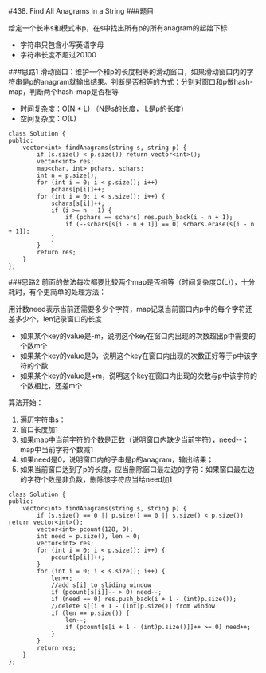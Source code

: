 #438. Find All Anagrams in a String
###题目

给定一个长串s和模式串p，在s中找出所有p的所有anagram的起始下标

 - 字符串只包含小写英语字母
 - 字符串长度不超过20100

###思路1
滑动窗口：维护一个和p的长度相等的滑动窗口，如果滑动窗口内的字符串是p的anagram就输出结果。判断是否相等的方式：分别对窗口和p做hash-map，判断两个hash-map是否相等

 - 时间复杂度：O(N * L) （N是s的长度， L是p的长度）
 - 空间复杂度：O(L)
```
class Solution {
public:
    vector<int> findAnagrams(string s, string p) {
        if (s.size() < p.size()) return vector<int>();
        vector<int> res;
        map<char, int> pchars, schars;
        int n = p.size();
        for (int i = 0; i < p.size(); i++)
            pchars[p[i]]++;
        for (int i = 0; i < s.size(); i++) {
            schars[s[i]]++;
            if (i >= n - 1) {
                if (pchars == schars) res.push_back(i - n + 1);
                if (--schars[s[i - n + 1]] == 0) schars.erase(s[i - n + 1]);
            }
        }
        return res;
    }
};
```
###思路2
前面的做法每次都要比较两个map是否相等（时间复杂度O(L)），十分耗时，有个更简单的处理方法：

用计数need表示当前还需要多少个字符，map记录当前窗口内p中的每个字符还差多少个，len记录窗口的长度

 - 如果某个key的value是-m，说明这个key在窗口内出现的次数超出p中需要的个数m个
 - 如果某个key的value是0，说明这个key在窗口内出现的次数正好等于p中该字符的个数
 - 如果某个key的value是+m，说明这个key在窗口内出现的次数与p中该字符的个数相比，还差m个
 
算法开始：

1. 遍历字符串s：
2. 窗口长度加1
3. 如果map中当前字符的个数是正数（说明窗口内缺少当前字符），need--；map中当前字符个数减1
4. 如果need是0，说明窗口内的子串是p的anagram，输出结果；
5. 如果当前窗口达到了p的长度，应当删除窗口最左边的字符：如果窗口最左边的字符个数是非负数，删除该字符应当给need加1


```
class Solution {
public:
    vector<int> findAnagrams(string s, string p) {
        if (s.size() == 0 || p.size() == 0 || s.size() < p.size()) return vector<int>();
        vector<int> pcount(128, 0);
        int need = p.size(), len = 0;
        vector<int> res;
        for (int i = 0; i < p.size(); i++) {
            pcount[p[i]]++;
        }
        for (int i = 0; i < s.size(); i++) {
            len++;
            //add s[i] to sliding window
            if (pcount[s[i]]-- > 0) need--;
            if (need == 0) res.push_back(i + 1 - (int)p.size());
            //delete s[[i + 1 - (int)p.size()] from window
            if (len == p.size()) {
                len--;
                if (pcount[s[i + 1 - (int)p.size()]]++ >= 0) need++;
            }
        }
        return res;
    }
};
```
